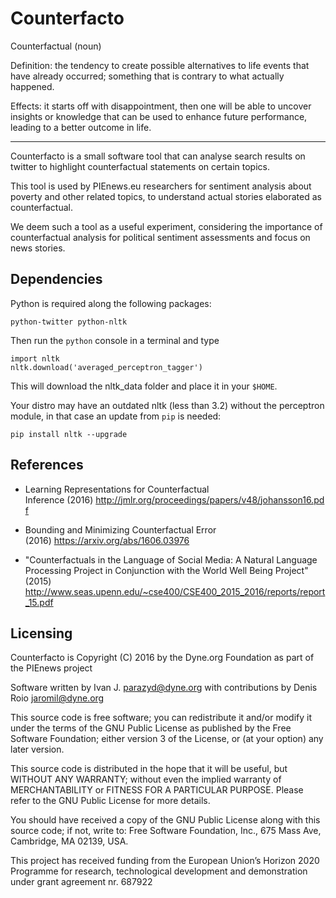 
# Counterfacto

Counterfactual (noun)

Definition: the tendency to create possible alternatives to life events that have already occurred; something that is contrary to what actually happened.

Effects: it starts off with disappointment, then one will be able to uncover insights or knowledge that can be used to enhance future performance, leading to a better outcome in life.

----------------------------------------------------------------------------------

Counterfacto is a small software tool that can analyse search results on twitter to highlight counterfactual statements on certain topics.

This tool is used by PIEnews.eu researchers for sentiment analysis about poverty and other related topics, to understand actual stories elaborated as counterfactual.

We deem such a tool as a useful experiment, considering the importance of counterfactual analysis for political sentiment assessments and focus on news stories.

## Dependencies

Python is required along the following packages:

```
python-twitter python-nltk
```

Then run the `python` console in a terminal and type

```
import nltk
nltk.download('averaged_perceptron_tagger')
```

This will download the nltk_data folder and place it in your `$HOME`.

Your distro may have an outdated nltk (less than 3.2) without the perceptron module, in that case an update from `pip` is needed:

```
pip install nltk --upgrade
```

## References

- Learning Representations for Counterfactual Inference (2016) http://jmlr.org/proceedings/papers/v48/johansson16.pdf

- Bounding and Minimizing Counterfactual Error (2016) https://arxiv.org/abs/1606.03976

- "Counterfactuals in the Language of Social Media: A Natural Language Processing Project in Conjunction with the World Well Being Project" (2015) http://www.seas.upenn.edu/~cse400/CSE400_2015_2016/reports/report_15.pdf

## Licensing

Counterfacto is Copyright (C) 2016 by the Dyne.org Foundation
as part of the PIEnews project

Software written by Ivan J. <parazyd@dyne.org>
with contributions by Denis Roio <jaromil@dyne.org>

This source code is free software; you can redistribute it and/or modify it under the terms of the GNU Public License as published by the Free Software Foundation; either version 3 of the License, or (at your option) any later version.

This source code is distributed in the hope that it will be useful, but WITHOUT ANY WARRANTY; without even the implied warranty of MERCHANTABILITY or FITNESS FOR A PARTICULAR PURPOSE.  Please refer to the GNU Public License for more details.

You should have received a copy of the GNU Public License along with this source code; if not, write to: Free Software Foundation, Inc., 675 Mass Ave, Cambridge, MA 02139, USA.

This project has received funding from the European Union’s Horizon 2020 Programme for research, technological development and demonstration under grant agreement nr. 687922
